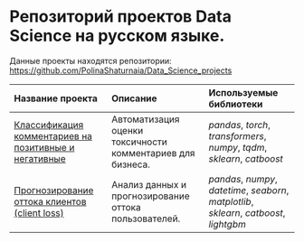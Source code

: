 # Репозиторий проектов Data Science на русском языке.

Данные проекты находятся репозитории: https://github.com/PolinaShaturnaia/Data_Science_projects

| Название проекта | Описание | Используемые библиотеки | 
| :---------------------- | :---------------------- | :---------------------- |
| [Классификация комментариев на позитивные и негативные](toxic-comments-with-BERT) | Автоматизация оценки токсичности комментариев для бизнеса. | *pandas*, *torch*, *transformers*, *numpy*, *tqdm*, *sklearn*, *catboost* |
| [Прогнозирование оттока клиентов (client loss)](predicting-customer-loss) | Анализ данных и прогнозирование оттока пользователей. | *pandas*, *numpy*, *datetime*, *seaborn*, *matplotlib*, *sklearn*, *catboost*, *lightgbm*|
